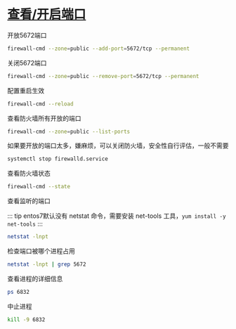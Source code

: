 # [查看/开启端口](https://www.cnblogs.com/heqiuyong/p/10460150.html#:~:text=PS:centos7)

开放5672端口

```bash
firewall-cmd --zone=public --add-port=5672/tcp --permanent   
```

关闭5672端口

```bash
firewall-cmd --zone=public --remove-port=5672/tcp --permanent  
```

配置重启生效

```bash
firewall-cmd --reload   
```

查看防火墙所有开放的端口

```bash
firewall-cmd --zone=public --list-ports
```

如果要开放的端口太多，嫌麻烦，可以关闭防火墙，安全性自行评估，一般不需要

```bash
systemctl stop firewalld.service
```

查看防火墙状态

```bash
firewall-cmd --state
```

查看监听的端口

::: tip entos7默认没有 netstat 命令，需要安装 net-tools 工具，`yum install -y net-tools`
:::

```bash
netstat -lnpt
```

检查端口被哪个进程占用

```bash
netstat -lnpt | grep 5672
```

查看进程的详细信息

```bash
ps 6832
```

中止进程

```bash
kill -9 6832
```

